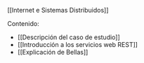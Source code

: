 [[Internet e Sistemas Distribuidos]]

Contenido:
+ [[Descripción del caso de estudio]]
+ [[Introducción a los servicios web REST]]
+ [[Explicación de Bellas]]